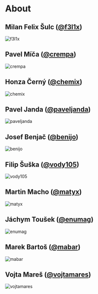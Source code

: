 # About

## Milan Felix Šulc ([@f3l1x](https://github.com/f3l1x))

![f3l1x]

## Pavel Míča ([@crempa](https://github.com/crempa))

![crempa]

## Honza Černý ([@chemix](https://github.com/chemix))

![chemix]

## Pavel Janda ([@paveljanda](https://github.com/paveljanda))

![paveljanda]

## Josef Benjač ([@benijo](https://github.com/benijo))

![benijo]

## Filip Šuška ([@vody105](https://github.com/vody105))

![vody105]

## Martin Macho ([@matyx](https://github.com/matyx))

![matyx]

## Jáchym Toušek ([@enumag](https://github.com/enumag))

![enumag]

## Marek Bartoš ([@mabar](https://github.com/mabar))

![mabar]

## Vojta Mareš ([@vojtamares](https://github.com/vojtamares))

![vojtamares]


[f3l1x]: https://avatars0.githubusercontent.com/u/538058?s=96&v=4
[crempa]: https://avatars0.githubusercontent.com/u/374282?s=96&v=4
[chemix]: https://avatars0.githubusercontent.com/u/42802?s=96&v=4
[paveljanda]: https://avatars0.githubusercontent.com/u/1488874?s=96&v=4
[benijo]: https://avatars0.githubusercontent.com/u/6731626?s=96&v=4
[vody105]: https://avatars0.githubusercontent.com/u/22433893?s=96&v=4
[matyx]: https://avatars0.githubusercontent.com/u/7956225?s=96&v=4
[enumag]: https://avatars0.githubusercontent.com/u/539462?s=96&v=4
[mabar]: https://avatars0.githubusercontent.com/u/20974277?s=96&v=4
[vojtamares]: https://avatars0.githubusercontent.com/u/7180610?s=96&v=4
